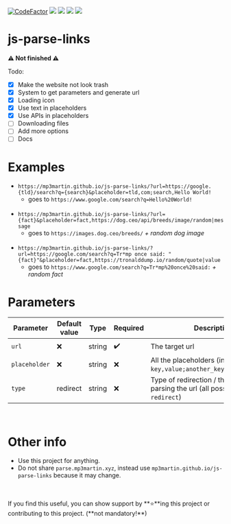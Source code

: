 [![CodeFactor](https://www.codefactor.io/repository/github/MP3Martin/js-parse-links/badge)](#/)
[<img src="https://img.shields.io/github/license/MP3Martin/js-parse-links">](#/)
[<img src="https://img.shields.io/github/stars/MP3Martin/js-parse-links">](#/)
[<img src="https://img.shields.io/github/forks/MP3Martin/js-parse-links">](#/)
[<img src="https://img.shields.io/github/issues/MP3Martin/js-parse-links">](#/)

# js-parse-links
**⚠️ Not finished ⚠️**

Todo:
- [x] Make the website not look trash
- [x] System to get parameters and generate url
- [x] Loading icon
- [x] Use text in placeholders
- [x] Use APIs in placeholders
- [ ] Downloading files
- [ ] Add more options
- [ ] Docs

# Examples
* `https://mp3martin.github.io/js-parse-links/?url=https://google.{tld}/search?q={search}&placeholder=tld,com;search,Hello World!`
   * goes to `https://www.google.com/search?q=Hello%20World!` <br><br>
* `https://mp3martin.github.io/js-parse-links/?url={fact}&placeholder=fact,https://dog.ceo/api/breeds/image/random|message`
   * goes to `https://images.dog.ceo/breeds/` _+ random dog image_ <br><br>
* `https://mp3martin.github.io/js-parse-links/?url=https://google.com/search?q=Tr*mp once said: "{fact}"&placeholder=fact,https://tronalddump.io/random/quote|value`
   * goes to `https://www.google.com/search?q=Tr*mp%20once%20said:` _+ random fact_

# Parameters
| Parameter         | Default value             | Type    | Required            | Description                                                                                                                                                                                                                     | Example value                                                    |
| ----------------- | ------------------------- | ------- | ------------------- | ------------------------------------------------------------------------------------------------------------------------------------------------------------------------------------------------------------------------------- | ---------------------------------------------------------------- |
| `url`             | :x:                       | string  | :heavy_check_mark:  | The target url                                                                                                                                                                                                                  | `https://www.google.com/search?q={search}`                       |
| `placeholder`     | :x:                       | string  | :x:                 | All the placeholders (in this format: `key,value;another_key,another_value`)                                                                                                                                                    | `search,Hello World!`                                            |
| `type`            | redirect                  | string  | :x:                 | Type of redirection / thing to do after parsing the url (all possible values: `redirect`)                                                                                                                                                                        | `redirect`                                                       |

<br>

# Other info
* Use this project for anything.
* Do not share `parse.mp3martin.xyz`, instead use `mp3martin.github.io/js-parse-links` because it may change.
<br>
<br>
If you find this useful, you can show support by **⭐**ing this project or contributing to this project. (**not mandatory!**)
